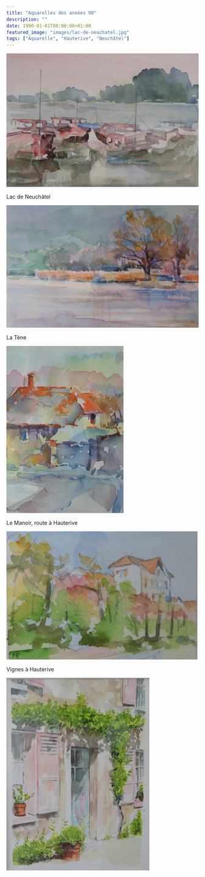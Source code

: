 ```yaml
---
title: "Aquarelles des années 90"
description: ""
date: 1990-01-01T00:00:00+01:00
featured_image: "images/lac-de-neuchatel.jpg"
tags: ["Aquarelle", "Hauterive", "Neuchâtel"]
---
```


![Lac de Neuchâtel](/images/lac-de-neuchatel.jpg)

Lac de Neuchâtel

![La Tène](/images/la-tene.jpg)

La Tène

![Le Manoir, route à Hauterive](/images/route-a-hauterive.jpg)

Le Manoir, route à Hauterive

![Vignes à Hauterive](/images/vignes-a-hauterive.jpg)

Vignes à Hauterive

![Vignes à Hauterive 2](/images/vignes-a-hauterive-2.jpg)
